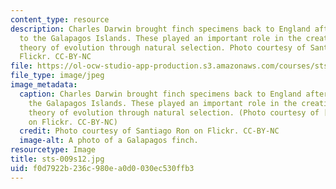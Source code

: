 ```yaml
---
content_type: resource
description: Charles Darwin brought finch specimens back to England after his trip
  to the Galapagos Islands. These played an important role in the creation of Darwin's
  theory of evolution through natural selection. Photo courtesy of Santiago Ron on
  Flickr. CC-BY-NC
file: https://ol-ocw-studio-app-production.s3.amazonaws.com/courses/sts-009-evolution-and-society-spring-2012/f0d7922b236c980ea0d0030ec530ffb3_sts-009s12.jpg
file_type: image/jpeg
image_metadata:
  caption: Charles Darwin brought finch specimens back to England after his trip to
    the Galapagos Islands. These played an important role in the creation of Darwin's
    theory of evolution through natural selection. (Photo courtesy of [Santiago Ron](http://www.flickr.com/photos/tiagoron/7270168492/)
    on Flickr. CC-BY-NC)
  credit: Photo courtesy of Santiago Ron on Flickr. CC-BY-NC
  image-alt: A photo of a Galapagos finch.
resourcetype: Image
title: sts-009s12.jpg
uid: f0d7922b-236c-980e-a0d0-030ec530ffb3
---
```

